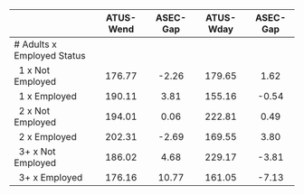 
|                      |    ATUS-Wend |     ASEC-Gap |    ATUS-Wday |     ASEC-Gap |
| -------------------- | :----------: | :----------: | :----------: | :----------: |
| # Adults x Employed Status |              |              |              |              |
| &nbsp;&nbsp;1 x Not Employed |       176.77 |        -2.26 |       179.65 |         1.62 |
| &nbsp;&nbsp;1 x Employed |       190.11 |         3.81 |       155.16 |        -0.54 |
| &nbsp;&nbsp;2 x Not Employed |       194.01 |         0.06 |       222.81 |         0.49 |
| &nbsp;&nbsp;2 x Employed |       202.31 |        -2.69 |       169.55 |         3.80 |
| &nbsp;&nbsp;3+ x Not Employed |       186.02 |         4.68 |       229.17 |        -3.81 |
| &nbsp;&nbsp;3+ x Employed |       176.16 |        10.77 |       161.05 |        -7.13 |


